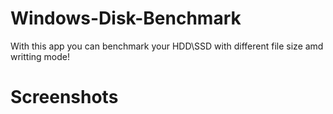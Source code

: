 # Windows-Disk-Benchmark

With this app you can benchmark your HDD\SSD with different file size amd writting mode!

# Screenshots

